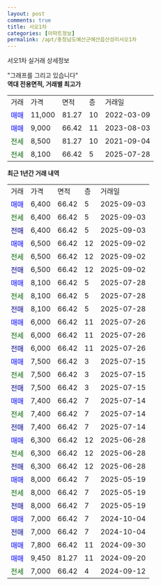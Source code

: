 ```yaml
---
layout: post
comments: true
title: 서오1차
categories: [아파트정보]
permalink: /apt/충청남도예산군예산읍산성리서오1차
---
```


서오1차 실거래 상세정보

<script type="text/javascript">
  google.charts.load('current', {'packages':['line', 'corechart']});
  google.charts.setOnLoadCallback(drawChart);

  function drawChart() {
    var data = new google.visualization.DataTable();
    data.addColumn('date', '거래일');
    data.addColumn('number', "매매");
    data.addColumn('number', "전세");
    data.addColumn('number', "전매");

    data.addRows([[new Date(Date.parse("2025-09-03")), 6400, null, null], [new Date(Date.parse("2025-09-03")), null, 6400, null], [new Date(Date.parse("2025-09-03")), null, null, 6400], [new Date(Date.parse("2025-09-02")), 6500, null, null], [new Date(Date.parse("2025-09-02")), null, 6500, null], [new Date(Date.parse("2025-09-02")), null, null, 6500], [new Date(Date.parse("2025-07-28")), 8100, null, null], [new Date(Date.parse("2025-07-28")), null, 8100, null], [new Date(Date.parse("2025-07-28")), null, null, 8100], [new Date(Date.parse("2025-07-26")), 6000, null, null], [new Date(Date.parse("2025-07-26")), null, 6000, null], [new Date(Date.parse("2025-07-26")), null, null, 6000], [new Date(Date.parse("2025-07-15")), 7500, null, null], [new Date(Date.parse("2025-07-15")), null, 7500, null], [new Date(Date.parse("2025-07-15")), null, null, 7500], [new Date(Date.parse("2025-07-14")), 7400, null, null], [new Date(Date.parse("2025-07-14")), null, 7400, null], [new Date(Date.parse("2025-07-14")), null, null, 7400], [new Date(Date.parse("2025-06-28")), 6300, null, null], [new Date(Date.parse("2025-06-28")), null, 6300, null], [new Date(Date.parse("2025-06-28")), null, null, 6300], [new Date(Date.parse("2025-05-19")), 8000, null, null], [new Date(Date.parse("2025-05-19")), null, 8000, null], [new Date(Date.parse("2025-05-19")), null, null, 8000], [new Date(Date.parse("2024-10-04")), 7000, null, null], [new Date(Date.parse("2024-10-04")), null, null, 7000], [new Date(Date.parse("2024-09-30")), 7800, null, null], [new Date(Date.parse("2024-09-20")), 9450, null, null], [new Date(Date.parse("2024-09-12")), null, 7000, null]]);

    var options = {
      hAxis: {
        format: 'yyyy/MM/dd'
      },    
      lineWidth: 0,
      pointsVisible: true,    
      title: '최근 1년간 유형별 실거래가 분포',
      legend: { position: 'bottom' }
    };

    var formatter = new google.visualization.NumberFormat({pattern:'###,###'} );
    formatter.format(data, 1);
    formatter.format(data, 2);
    
    setTimeout(function() {
        var chart = new google.visualization.LineChart(document.getElementById('columnchart_material'));
        chart.draw(data, (options));
        document.getElementById('loading').style.display = 'none';
    }, 200);
  }
</script>


<div id="loading" style="z-index:20; display: block; margin-left: 0px">"그래프를 그리고 있습니다"</div>
<div id="columnchart_material" style="width: 95%; margin-left: 0px; display: block"></div>
<!-- contents start -->
<b>역대 전용면적, 거래별 최고가</b>
<table class="sortable">
    <tr>
      <td>거래</td>
      <td>가격</td>
      <td>면적</td>
      <td>층</td>
      <td>거래일</td>
    </tr>
        <tr>
          <td><a style="color: blue">매매</a></td>
          <td>11,000</td>
          <td>81.27</td>
          <td>10</td>
          <td>2022-03-09</td>
        </tr>            <tr>
          <td><a style="color: blue">매매</a></td>
          <td>9,000</td>
          <td>66.42</td>
          <td>11</td>
          <td>2023-08-03</td>
        </tr>        
        <tr>
              <td><a style="color: darkgreen">전세</a></td>
              <td>8,500</td>
              <td>81.27</td>
              <td>10</td>
              <td>2021-09-04</td>
            </tr>            <tr>
              <td><a style="color: darkgreen">전세</a></td>
              <td>8,100</td>
              <td>66.42</td>
              <td>5</td>
              <td>2025-07-28</td>
            </tr>        
    
</table>

<b>최근 1년간 거래 내역</b>

<table class="sortable">
    <tr>
      <td>거래</td>
      <td>가격</td>
      <td>면적</td>
      <td>층</td>
      <td>거래일</td>
    </tr>
    <tr>
      <td><a style="color: blue">매매</a></td>
      <td>6,400</td>
      <td>66.42</td>
      <td>5</td>
      <td>2025-09-03</td>
    </tr>          <tr>
      <td><a style="color: darkgreen">전세</a></td>
      <td>6,400</td>
      <td>66.42</td>
      <td>5</td>
      <td>2025-09-03</td>
    </tr>          <tr>
      <td><a style="color: darkblue">전매</a></td>
      <td>6,400</td>
      <td>66.42</td>
      <td>5</td>
      <td>2025-09-03</td>
    </tr>          <tr>
      <td><a style="color: blue">매매</a></td>
      <td>6,500</td>
      <td>66.42</td>
      <td>12</td>
      <td>2025-09-02</td>
    </tr>          <tr>
      <td><a style="color: darkgreen">전세</a></td>
      <td>6,500</td>
      <td>66.42</td>
      <td>12</td>
      <td>2025-09-02</td>
    </tr>          <tr>
      <td><a style="color: darkblue">전매</a></td>
      <td>6,500</td>
      <td>66.42</td>
      <td>12</td>
      <td>2025-09-02</td>
    </tr>          <tr>
      <td><a style="color: blue">매매</a></td>
      <td>8,100</td>
      <td>66.42</td>
      <td>5</td>
      <td>2025-07-28</td>
    </tr>          <tr>
      <td><a style="color: darkgreen">전세</a></td>
      <td>8,100</td>
      <td>66.42</td>
      <td>5</td>
      <td>2025-07-28</td>
    </tr>          <tr>
      <td><a style="color: darkblue">전매</a></td>
      <td>8,100</td>
      <td>66.42</td>
      <td>5</td>
      <td>2025-07-28</td>
    </tr>          <tr>
      <td><a style="color: blue">매매</a></td>
      <td>6,000</td>
      <td>66.42</td>
      <td>11</td>
      <td>2025-07-26</td>
    </tr>          <tr>
      <td><a style="color: darkgreen">전세</a></td>
      <td>6,000</td>
      <td>66.42</td>
      <td>11</td>
      <td>2025-07-26</td>
    </tr>          <tr>
      <td><a style="color: darkblue">전매</a></td>
      <td>6,000</td>
      <td>66.42</td>
      <td>11</td>
      <td>2025-07-26</td>
    </tr>          <tr>
      <td><a style="color: blue">매매</a></td>
      <td>7,500</td>
      <td>66.42</td>
      <td>3</td>
      <td>2025-07-15</td>
    </tr>          <tr>
      <td><a style="color: darkgreen">전세</a></td>
      <td>7,500</td>
      <td>66.42</td>
      <td>3</td>
      <td>2025-07-15</td>
    </tr>          <tr>
      <td><a style="color: darkblue">전매</a></td>
      <td>7,500</td>
      <td>66.42</td>
      <td>3</td>
      <td>2025-07-15</td>
    </tr>          <tr>
      <td><a style="color: blue">매매</a></td>
      <td>7,400</td>
      <td>66.42</td>
      <td>7</td>
      <td>2025-07-14</td>
    </tr>          <tr>
      <td><a style="color: darkgreen">전세</a></td>
      <td>7,400</td>
      <td>66.42</td>
      <td>7</td>
      <td>2025-07-14</td>
    </tr>          <tr>
      <td><a style="color: darkblue">전매</a></td>
      <td>7,400</td>
      <td>66.42</td>
      <td>7</td>
      <td>2025-07-14</td>
    </tr>          <tr>
      <td><a style="color: blue">매매</a></td>
      <td>6,300</td>
      <td>66.42</td>
      <td>12</td>
      <td>2025-06-28</td>
    </tr>          <tr>
      <td><a style="color: darkgreen">전세</a></td>
      <td>6,300</td>
      <td>66.42</td>
      <td>12</td>
      <td>2025-06-28</td>
    </tr>          <tr>
      <td><a style="color: darkblue">전매</a></td>
      <td>6,300</td>
      <td>66.42</td>
      <td>12</td>
      <td>2025-06-28</td>
    </tr>          <tr>
      <td><a style="color: blue">매매</a></td>
      <td>8,000</td>
      <td>66.42</td>
      <td>7</td>
      <td>2025-05-19</td>
    </tr>          <tr>
      <td><a style="color: darkgreen">전세</a></td>
      <td>8,000</td>
      <td>66.42</td>
      <td>7</td>
      <td>2025-05-19</td>
    </tr>          <tr>
      <td><a style="color: darkblue">전매</a></td>
      <td>8,000</td>
      <td>66.42</td>
      <td>7</td>
      <td>2025-05-19</td>
    </tr>          <tr>
      <td><a style="color: blue">매매</a></td>
      <td>7,000</td>
      <td>66.42</td>
      <td>7</td>
      <td>2024-10-04</td>
    </tr>          <tr>
      <td><a style="color: darkblue">전매</a></td>
      <td>7,000</td>
      <td>66.42</td>
      <td>7</td>
      <td>2024-10-04</td>
    </tr>          <tr>
      <td><a style="color: blue">매매</a></td>
      <td>7,800</td>
      <td>66.42</td>
      <td>11</td>
      <td>2024-09-30</td>
    </tr>          <tr>
      <td><a style="color: blue">매매</a></td>
      <td>9,450</td>
      <td>81.27</td>
      <td>11</td>
      <td>2024-09-20</td>
    </tr>          <tr>
      <td><a style="color: darkgreen">전세</a></td>
      <td>7,000</td>
      <td>66.42</td>
      <td>4</td>
      <td>2024-09-12</td>
    </tr>      </table>
<!-- contents end -->    

